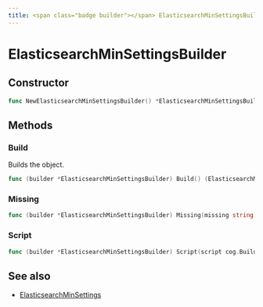```yaml
---
title: <span class="badge builder"></span> ElasticsearchMinSettingsBuilder
---
```

# <span class="badge builder"></span> ElasticsearchMinSettingsBuilder

## Constructor

```go
func NewElasticsearchMinSettingsBuilder() *ElasticsearchMinSettingsBuilder
```
## Methods

### <span class="badge object-method"></span> Build

Builds the object.

```go
func (builder *ElasticsearchMinSettingsBuilder) Build() (ElasticsearchMinSettings, error)
```

### <span class="badge object-method"></span> Missing

```go
func (builder *ElasticsearchMinSettingsBuilder) Missing(missing string) *ElasticsearchMinSettingsBuilder
```

### <span class="badge object-method"></span> Script

```go
func (builder *ElasticsearchMinSettingsBuilder) Script(script cog.Builder[elasticsearch.InlineScript]) *ElasticsearchMinSettingsBuilder
```

## See also

 * <span class="badge object-type-struct"></span> [ElasticsearchMinSettings](./object-ElasticsearchMinSettings.md)
